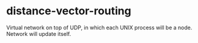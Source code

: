 # distance-vector-routing
Virtual network on top of UDP, in which each UNIX process will be a node. Network will update itself.
